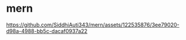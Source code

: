 # mern



https://github.com/SiddhiAuti343/mern/assets/122535876/3ee79020-d98a-4988-bb5c-dacaf0937a22




